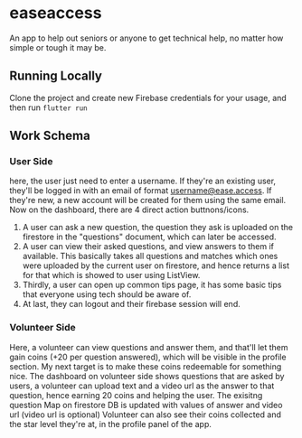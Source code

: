 # easeaccess

An app to help out seniors or anyone to get technical help, no matter how simple or tough it may be.

## Running Locally

Clone the project and create new Firebase credentials for your usage, and then run ```flutter run```

## Work Schema

### User Side

here, the user just need to enter a username. If they're an existing user, they'll be logged in with an email of format username@ease.access. If they're new, a new account will be created for them using the same email. Now on the dashboard, there are 4 direct action buttnons/icons.
1. A user can ask a new question, the question they ask is uploaded on the firestore in the "questions" document, which can later be accessed.
2. A user can view their asked questions, and view answers to them if available. This basically takes all questions and matches which ones were uploaded by the current user on firestore, and hence returns a list for that which is showed to user using ListView.
3. Thirdly, a user can open up common tips page, it has some basic tips that everyone using tech should be aware of.
4. At last, they can logout and their firebase session will end.

### Volunteer Side

Here, a volunteer can view questions and answer them, and that'll let them gain coins (+20 per question answered), which will be visible in the profile section. My next target is to make these coins redeemable for something nice.
The dashboard on volunteer side shows questions that are asked by users, a volunteer can upload text and a video url as the answer to that question, hence earning 20 coins and helping the user. The exisitng question Map on firestore DB is updated with values of answer and video url (video url is optional)
Volunteer can also see their coins collected and the star level they're at, in the profile panel of the app.
